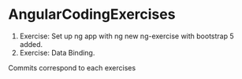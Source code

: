 # AngularCodingExercises
1) Exercise: Set up ng app with ng new ng-exercise with bootstrap 5 added.
2) Exercise: Data Binding.

Commits correspond to each exercises

